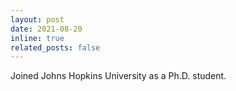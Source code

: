 ```yaml
---
layout: post
date: 2021-08-20
inline: true
related_posts: false
---
```


Joined Johns Hopkins University as a Ph.D. student.
